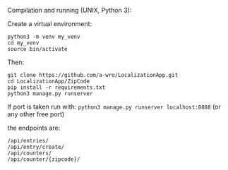 Compilation and running (UNIX, Python 3):

Create a virtual environment:
``` 
python3 -m venv my_venv
cd my_venv
source bin/activate  
``` 
Then:
``` 
git clone https://github.com/a-wro/LocalizationApp.git  
cd LocalizationApp/ZipCode  
pip install -r requirements.txt  
python3 manage.py runserver  
``` 

If port is taken run with:
``` python3 manage.py runserver localhost:8888 ``` 
(or any other free port)

the endpoints are:
```
/api/entries/
/api/entry/create/
/api/counters/
/api/counter/{zipcode}/
```
